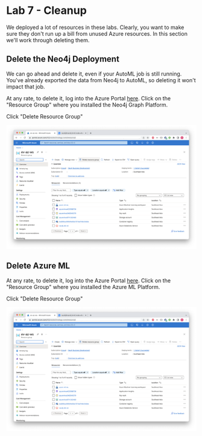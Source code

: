 # Lab 7 - Cleanup
We deployed a lot of resources in these labs.  Clearly, you want to make sure they don't run up a bill from unused Azure resources.  In this section we'll work through deleting them.

## Delete the Neo4j Deployment
We can go ahead and delete it, even if your AutoML job is still running.  You've already exported the data from Neo4j to AutoML, so deleting it won't impact that job.

At any rate, to delete it, log into the Azure Portal [here](https://portal.azure.com/#view/HubsExtension/BrowseResourceGroups).  Click on the "Resource Group" where you installed the Neo4j Graph Platform.

Click "Delete Resource Group"

![](images/01-rg-delete.png)

## Delete Azure ML
At any rate, to delete it, log into the Azure Portal [here](https://portal.azure.com/#view/HubsExtension/BrowseResourceGroups).  Click on the "Resource Group" where you installed the Azure ML Platform.

Click "Delete Resource Group"

![](images/01-rg-delete.png)
